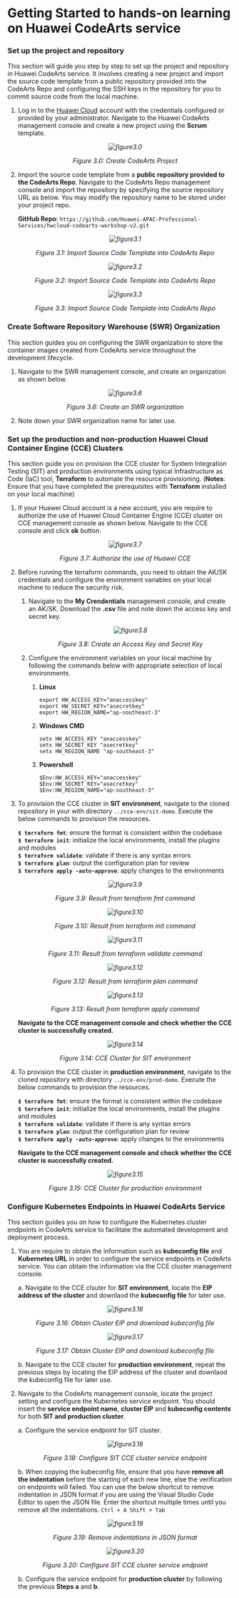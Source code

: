 # Getting Started to hands-on learning on Huawei CodeArts service
 
### Set up the project and repository

This section will guide you step by step to set up the project and repository in Huawei CodeArts service. It involves creating a new project and import the source code template from a public repository provided into the CodeArts Repo and configuring the SSH keys in the repository for you to commit source code from the local machine.

1. Log in to the [Huawei Cloud](https://auth.huaweicloud.com/authui/login.html?locale=en-us&service=https%3A%2F%2Fwww.huaweicloud.com%2Fintl%2Fen-us%2F#/login) account with the credentials configured or provided by your administrator. Navigate to the Huawei CodeArts management console and create a new project using the **Scrum** template.

    *<p align="center"> ![figure3.0](./images/3.0.png) </p>*

    *<p align="center"> Figure 3.0: Create CodeArts Project </p>*

2. Import the source code template from a **public repository provided to the CodeArts Repo**. Navigate to the CodeArts Repo management console and import the repository by specifying the source repository URL as below. You may modify the repository name to be stored under your project repo.

    **GitHub Repo**: ```https://github.com/Huawei-APAC-Professional-Services/hwcloud-codearts-workshop-v2.git```

    *<p align="center"> ![figure3.1](./images/3.1.png) </p>*
    *<p align="center"> Figure 3.1: Import Source Code Template into CodeArts Repo </p>*
    *<p align="center"> ![figure3.2](./images/3.2.png) </p>*
    *<p align="center"> Figure 3.2: Import Source Code Template into CodeArts Repo </p>*
    *<p align="center"> ![figure3.3](./images/3.3.png) </p>*
    *<p align="center"> Figure 3.3: Import Source Code Template into CodeArts Repo </p>*

### Create Software Repository Warehouse (SWR) Organization

This section guides you on configuring the SWR organization to store the container images created from CodeArts service throughout the development lifecycle.

1. Navigate to the SWR management console, and create an organization as shown below. 

    *<p align="center"> ![figure3.6](./images/3.6.png) </p>*
    *<p align="center"> Figure 3.6: Create an SWR organization </p>*

2. Note down your SWR organization name for later use.

### Set up the production and non-production Huawei Cloud Container Engine (CCE) Clusters

This section guide you on provision the CCE cluster for System Integration Testing (SIT) and production environments using typical Infrastructure as Code (IaC) tool, **Terraform** to automate the resource provisioning.
(**Notes**: Ensure that you have completed the prerequisites with **Terraform** installed on your local machine)

1. If your Huawei Cloud account is a new account, you are require to authorize the use of Huawei Cloud Container Engine (CCE) cluster on CCE management console as shown below. Navigate to the CCE console and click **ok** button.

    *<p align="center"> ![figure3.7](./images/3.7.png) </p>*
    *<p align="center"> Figure 3.7: Authorize the use of Huawei CCE </p>*

2. Before running the terraform commands, you need to obtain the AK/SK credentials and configure the environment variables on your local machine to reduce the security risk.

    1. Navigate to the **My Crendentials** management console, and create an AK/SK. Download the **.csv** file and note down the access key and secret key. <br>
        *<p align="center"> ![figure3.8](./images/3.8.png) </p>*
        *<p align="center"> Figure 3.8: Create an Access Key and Secret Key </p>*

    2. Configure the environment variables on your local machine by following the commands below with appropriate selection of local environments. <br>
        1. **Linux**
            ```
            export HW_ACCESS_KEY="anaccesskey"
            export HW_SECRET_KEY="asecretkey"
            export HW_REGION_NAME="ap-southeast-3"
            ```
        2. **Windows CMD**
            ```
            setx HW_ACCESS_KEY "anaccesskey"
            setx HW_SECRET_KEY "asecretkey"
            setx HW_REGION_NAME "ap-southeast-3"
            ``` 
        3. **Powershell**
            ```
            $Env:HW_ACCESS_KEY="anaccesskey"
            $Env:HW_SECRET_KEY="asecretkey"
            $Env:HW_REGION_NAME="ap-southeast-3"
            ```

3. To provision the CCE cluster in **SIT environment**, navigate to the cloned repository in your with directory ```../cce-env/sit-demo```. Execute the below commands to provision the resources.

    **```$ terraform fmt```**: ensure the format is consistent within the codebase <br>
    **```$ terraform init```**: initialize the local environments, install the plugins and modules <br>
    **```$ terraform validate```**: validate if there is any syntax errors <br>
    **```$ terraform plan```**: output the configuration plan for review <br>
    **```$ terraform apply -auto-approve```**: apply changes to the environments

    *<p align="center"> ![figure3.9](./images/3.9.png) </p>*
    *<p align="center"> Figure 3.9: Result from terraform fmt command </p>*

    *<p align="center"> ![figure3.10](./images/3.10.png) </p>*
    *<p align="center"> Figure 3.10: Result from terraform init command </p>*

    *<p align="center"> ![figure3.11](./images/3.11.png) </p>*
    *<p align="center"> Figure 3.11: Result from terraform validate command </p>*

    *<p align="center"> ![figure3.12](./images/3.12.png) </p>*
    *<p align="center"> Figure 3.12: Result from terraform plan command </p>*

    *<p align="center"> ![figure3.13](./images/3.13.png) </p>*
    *<p align="center"> Figure 3.13: Result from terraform apply command </p>*

    **Navigate to the CCE management console and check whether the CCE cluster is successfully created.**

    *<p align="center"> ![figure3.14](./images/3.14.png) </p>*
    *<p align="center"> Figure 3.14: CCE Cluster for SIT environment </p>*

3. To provision the CCE cluster in **production environment**, navigate to the cloned repository with directory ```../cce-env/prod-demo```. Execute the below commands to provision the resources.

    **```$ terraform fmt```**: ensure the format is consistent within the codebase <br>
    **```$ terraform init```**: initialize the local environments, install the plugins and modules <br>
    **```$ terraform validate```**: validate if there is any syntax errors <br>
    **```$ terraform plan```**: output the configuration plan for review <br>
    **```$ terraform apply -auto-approve```**: apply changes to the environments

    **Navigate to the CCE management console and check whether the CCE cluster is successfully created.**

    *<p align="center"> ![figure3.15](./images/3.15.png) </p>*
    *<p align="center"> Figure 3.15: CCE Cluster for production environment </p>*

### Configure Kubernetes Endpoints in Huawei CodeArts Service

This section guides you on how to configure the Kubernetes cluster endpoints in CodeArts service to facilitate the automated development and deployment process.

1. You are require to obtain the information such as **kubeconfig file** and **Kubernetes URL** in order to configure the service endpoints in CodeArts service. You can obtain the information via the CCE cluster management console.

    a. Navigate to the CCE clsuter for **SIT environment**, locate the **EIP address of the cluster** and downlaod the **kubeconfig file** for later use.
        *<p align="center"> ![figure3.16](./images/3.16.png) </p>*
        *<p align="center"> Figure 3.16: Obtain Cluster EIP and download kubeconfig file </p>*
        *<p align="center"> ![figure3.17](./images/3.17.png) </p>*
        *<p align="center"> Figure 3.17: Obtain Cluster EIP and download kubeconfig file </p>*

    b. Navigate to the CCE clsuter for **production environment**, repeat the previous steps by locating the EIP address of the cluster and downlaod the kubeconfig file for later use.

2. Navigate to the CodeArts management console, locate the project setting and configure the Kubernetes service endpoint. You should insert the **service endpoint name**, **cluster EIP** and **kubeconfig contents** for both **SIT and production cluster**.

    a. Configure the service endpoint for SIT cluster.
        *<p align="center"> ![figure3.18](./images/3.18.png) </p>*
        *<p align="center"> Figure 3.18: Configure SIT CCE cluster service endpoint </p>*

    b. When copying the kubeconfig file, ensure that you have **remove all the indentation** before the starting of each new line, else the verification on endpoints will failed. You can use the below shortcut to remove indentation in JSON format if you are using the Visual Studio Code Editor to open the JSON file. Enter the shortcut multiple times until you remove all the indentations.
        ```
        Ctrl + A
        Shift + Tab
        ```
        *<p align="center"> ![figure3.19](./images/3.19.png) </p>*
        *<p align="center"> Figure 3.19: Remove indentations in JSON format </p>*
        *<p align="center"> ![figure3.20](./images/3.20.png) </p>*
        *<p align="center"> Figure 3.20: Configure SIT CCE cluster service endpoint </p>*

    b. Configure the service endpoint for **production cluster** by following the previous **Steps a** and **b**.











    






